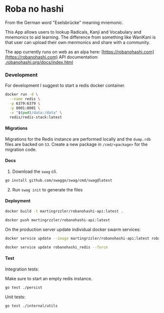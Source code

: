 # Roba no hashi

From the German word "Eselsbrücke" meaning mnemonic.

This App allows users to lookup Radicals, Kanji and Vocabulary and mnemonics to aid learning.
The difference from something like WaniKani is that user can upload their own menmonics and share with a community.

The app currently runs on web as an alpa here: [https://robanohashi.com](https://robanohashi.com)
API documentation: [.robanohashi.org/docs/index.html](.robanohashi.org/docs/index.html)

### Development

For development I suggest to start a redis docker container.
```bash
docker run -d \
  --name redis \
  -p 6379:6379 \
  -p 8001:8001 \
  -v "$(pwd)/data:/data" \
  redis/redis-stack:latest
```

#### Migrations
Migrations for the Redis instance are performed locally and the `dump.rdb` files are backed on `S3`.
Create a new package in `/cmd/<package>` for the migration code.

#### Docs
1. Download the `swag` cli.
```bash
go install github.com/swaggo/swag/cmd/swag@latest
```
2. Run `swag init` to generate the files

#### Deployment
```bash
docker build -t martingrzzler/robanohashi-api:latest .
```
```bash
docker push martingrzzler/robanohashi-api:latest
```

On the production server update individual docker swarm services:
```bash
docker service update --image martingrzzler/robanohashi-api:latest robanohashi_api
```

```bash
docker service update robanohashi_redis --force
```

#### Test
Integration tests:

Make sure to start an empty redis instance.
```bash
go test ./persist
```

Unit tests:
```bash
go test ./internal/utils
```

